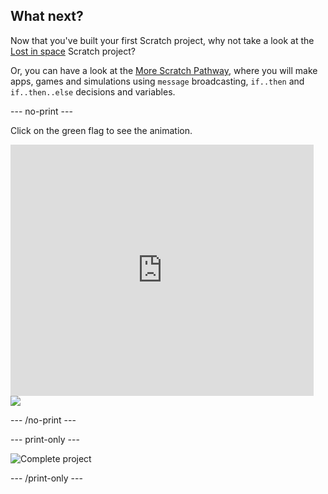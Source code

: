 ## What next?

Now that you've built your first Scratch project, why not take a look at the [Lost in space](https://projects.raspberrypi.org/en/projects/lost-in-space?utm_source=pathway&utm_medium=whatnext&utm_campaign=projects) Scratch project?

Or, you can have a look at the [More Scratch Pathway](https://projects.raspberrypi.org/en/pathways/more-scratch), where you will make apps, games and simulations using `message` broadcasting, `if..then` and `if..then..else` decisions and variables.


--- no-print ---

Click on the green flag to see the animation.

<div class="scratch-preview">
  <iframe allowtransparency="true" width="485" height="402" src="https://scratch.mit.edu/projects/embed/276873231/?autostart=false" frameborder="0" scrolling="no"></iframe>
  <img src="images/space-final.png">
</div>

--- /no-print ---

--- print-only ---

![Complete project](images/space-final.png)

--- /print-only ---
